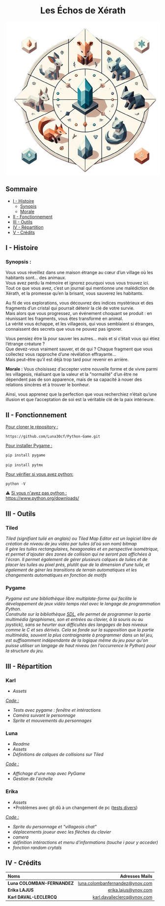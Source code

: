 # <center> **Les Échos de Xérath**

<p align="center">
  <img src="Assets/LOGO.png" />
</p>

## Sommaire

- [I - Histoire](#i---histoire)
    - [Synopis](#synopsis-)
    - [Morale](#morale-)
- [II - Fonctionnement](#ii-fonctionnement)
- [III - Outils](#iii-outils)
- [IV - Répartition](#iv---répartition)
- [V - Crédits](#v---crédits)

## I - Histoire

### Synopsis :

Vous vous réveillez dans une maison étrange au cœur d’un village où les habitants sont… des animaux.    
Vous avez perdu la mémoire et ignorez pourquoi vous vous trouvez ici.    
Tout ce que vous avez, c’est un journal qui mentionne une malédiction de Xérath, et la promesse qu’en la brisant, vous sauverez les habitants.   

Au fil de vos explorations, vous découvrez des indices mystérieux et des fragments d’un cristal qui pourrait détenir la clé de votre survie.    
Mais alors que vous progressez, un événement choquant se produit : en réunissant les fragments, vous êtes transformé en animal.    
La vérité vous échappe, et les villageois, qui vous semblaient si étranges, connaissent des secrets que vous ne pouvez pas ignorer.   

Vous pensiez être là pour sauver les autres… mais et si c’était vous qui étiez l’étrange créature ?    
Que devez-vous vraiment sauver, et de qui ? Chaque fragment que vous collectez vous rapproche d’une révélation effrayante…    
Mais peut-être qu’il est déjà trop tard pour revenir en arrière.


**Morale :**
Vous choisissez d’accepter votre nouvelle forme et de vivre parmi les villageois, réalisant que la valeur et la "normalité" d’un être ne dépendent pas de son apparence, mais de sa capacité à nouer des relations sincères et à trouver le bonheur.

Ainsi, vous apprenez que la perfection que vous recherchiez n’était qu’une illusion et que l’acceptation de soi est la véritable clé de la paix intérieure.

## II - Fonctionnement

<ins>Pour cloner le répository :</ins>

```
https://github.com/Luna30cf/Python-Game.git
```

<ins>Pour installer Pygame :</ins>

```
pip install pygame

pip install pytmx
```

<ins>Pour vérifier si vous avez python:</ins>
```
python -V
```

⚠️ <ins>Si vous n'avez pas python :</ins>   
https://www.python.org/downloads/



## III - Outils

### Tiled

*Tiled (signifiant tuilé en anglais) ou Tiled Map Editor est un logiciel libre de création de niveau de jeu vidéo par tuiles (d'où son nom) bitmap*   
*Il gère les tuiles rectangulaires, hexagonales et en perspective isométrique, et permet d'ajouter des zones de collision qui ne seront pas affichées à l'écran. Il permet également de gérer plusieurs calques de tuiles et de placer les tuiles au pixel près, plutôt que de la dimension d'une tuile, et également de gérer les transitions de terrain automatiques et les changements automatiques en fonction de motifs*


### Pygame
*Pygame est une bibliothèque libre multiplate-forme qui facilite le développement de jeux vidéo temps réel avec le langage de programmation Python.*   
*Construite sur la bibliothèque [SDL](https://fr.wikipedia.org/wiki/Simple_DirectMedia_Layer), elle permet de programmer la partie multimédia (graphismes, son et entrées au clavier, à la souris ou au joystick), sans se heurter aux difficultés des langages de bas niveaux comme le C et ses dérivés. Cela se fonde sur la supposition que la partie multimédia, souvent la plus contraignante à programmer dans un tel jeu, est suffisamment indépendante de la logique même du jeu pour qu'on puisse utiliser un langage de haut niveau (en l'occurrence le Python) pour la structure du jeu.*


## III - Répartition

### Karl

* *Assets* 

<ins>*Code :*</ins>

* *Tests avec pygame : fenêtre et intéractions*
* *Caméra suivant le personnage*
* *Sprite et mouvements du personnages*


### Luna

* *Readme*
* *Assets* 
* *Définitions de calques de collisions sur Tiled*

<ins>*Code :*</ins>

* *Affichage d'une map avec PyGame*
* *Gestion de l'échelle*


### Erika

* *Assets*
* *Problèmes avec git dû à un changement de pc ([tests divers](test.txt))

<ins>*Code :*</ins>

* *Sprite du personnage et "villageois chat"*
* *déplacements joueur avec les flèches du clavier*
* *camera*
* *définition intéractions et menu d'informations (touche i pour y acceder)*
* *fonction random crytals*






## IV - Crédits

| Noms                         |                Adresses Mails |
| :-----------------------     |      -----------------------: |
|**Luna COLOMBAN-FERNANDEZ**   |luna.colombanfernandez@ynov.com|
|**Erika LAJUS**               |erika.lajus@ynov.com           |
|**Karl DAVAL-LECLERCQ**       |karl.davalleclercq@ynov.com    |


